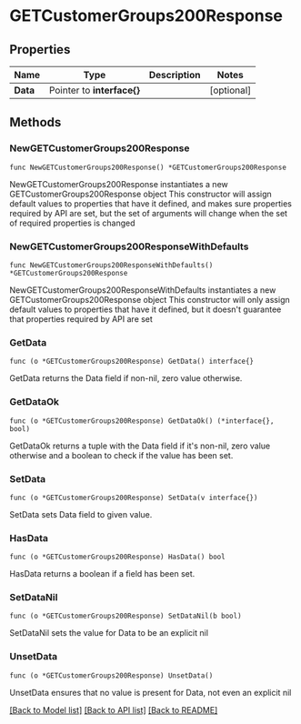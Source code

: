 # GETCustomerGroups200Response

## Properties

Name | Type | Description | Notes
------------ | ------------- | ------------- | -------------
**Data** | Pointer to **interface{}** |  | [optional] 

## Methods

### NewGETCustomerGroups200Response

`func NewGETCustomerGroups200Response() *GETCustomerGroups200Response`

NewGETCustomerGroups200Response instantiates a new GETCustomerGroups200Response object
This constructor will assign default values to properties that have it defined,
and makes sure properties required by API are set, but the set of arguments
will change when the set of required properties is changed

### NewGETCustomerGroups200ResponseWithDefaults

`func NewGETCustomerGroups200ResponseWithDefaults() *GETCustomerGroups200Response`

NewGETCustomerGroups200ResponseWithDefaults instantiates a new GETCustomerGroups200Response object
This constructor will only assign default values to properties that have it defined,
but it doesn't guarantee that properties required by API are set

### GetData

`func (o *GETCustomerGroups200Response) GetData() interface{}`

GetData returns the Data field if non-nil, zero value otherwise.

### GetDataOk

`func (o *GETCustomerGroups200Response) GetDataOk() (*interface{}, bool)`

GetDataOk returns a tuple with the Data field if it's non-nil, zero value otherwise
and a boolean to check if the value has been set.

### SetData

`func (o *GETCustomerGroups200Response) SetData(v interface{})`

SetData sets Data field to given value.

### HasData

`func (o *GETCustomerGroups200Response) HasData() bool`

HasData returns a boolean if a field has been set.

### SetDataNil

`func (o *GETCustomerGroups200Response) SetDataNil(b bool)`

 SetDataNil sets the value for Data to be an explicit nil

### UnsetData
`func (o *GETCustomerGroups200Response) UnsetData()`

UnsetData ensures that no value is present for Data, not even an explicit nil

[[Back to Model list]](../README.md#documentation-for-models) [[Back to API list]](../README.md#documentation-for-api-endpoints) [[Back to README]](../README.md)


